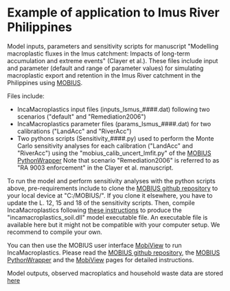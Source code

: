 # Example of application to Imus River Philippines 
Model inputs, parameters and sensitivity scripts for manuscript "Modelling macroplastic fluxes in the Imus catchment: Impacts of long-term accumulation and extreme events" (Clayer et al.).
These files include input and parameter (default and range of parameter values) for simulating macroplastic export and retention in the Imus River catchment in the Philippines using [MOBIUS](https://doi.org/10.5194/gmd-14-1885-2021).

Files include: 
- IncaMacroplastics input files (inputs_Ismus_####.dat) following two scenarios ("default" and "Remediation2006")
- IncaMacroplastics parameter files (params_Ismus_####.dat) for two calibrations ("LandAcc" and "RiverAcc")
- Two pythons scripts (Sensitivity_####.py) used to perform the Monte Carlo sensitivity analyses for each calibration ("LandAcc" and "RiverAcc") using the "mobius_calib_uncert_lmfit.py" of the [MOBIUS PythonWrapper](https://github.com/NIVANorge/Mobius/tree/master/PythonWrapper)
Note that scenario "Remediation2006" is referred to as "RA 9003 enforcement" in the Clayer et al. manuscript.

To run the model and perform sensitivity analyses with the python scripts above, pre-requirements include to clone the [MOBIUS github repository](https://github.com/NIVANorge/Mobius/tree/master) to your local device at "C:/MOBIUS/". If you clone it elsewhere, you have to update the L. 12, 15 and 18 of the sensitivity scripts. Then, compile IncaMacroplastics following [these instructions](https://github.com/NIVANorge/Mobius#compile-a-model-run-it-and-make-some-changes) to produce the "incamacroplastics_soil.dll" model executable file. An executable file is available here but it might not be compatible with your computer setup. We recommend to compile your own.

You can then use the MOBIUS user interface [MobiView](https://github.com/NIVANorge/Mobius#the-mobiview-graphical-user-interface) to run IncaMacroplastics. Please read the [MOBIUS github repository](https://github.com/NIVANorge/Mobius/tree/master), the [MOBIUS PythonWrapper](https://github.com/NIVANorge/Mobius/tree/master/PythonWrapper) and the [MobiView](https://github.com/NIVANorge/Mobius#the-mobiview-graphical-user-interface) pages for detailed instructions.

Model outputs, observed macroplatics and household waste data are stored [here](http://www.hydroshare.org/resource/8697e34af0224f61baebf0478d6e0ee3)
